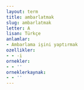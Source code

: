 ```yaml
---
layout: term
title: ambarlatmak
slug: ambarlatmak
letter: A
lisan: Türkçe
anlamlar:
- Ambarlama işini yaptırmak
ozellikler:
- - -i
ornekler:
- - ''
orneklerkaynak:
- - ''
---
```

